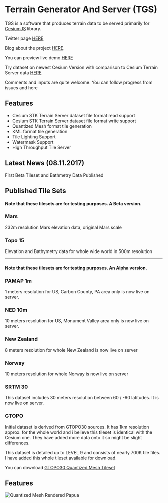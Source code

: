 # Terrain Generator And Server (TGS)
TGS is a software that produces terrain data to be served primarily for [CesiumJS](cesiumjs.org) library.

Twitter page [HERE](https://twitter.com/TerrainServer)

Blog about the project [HERE](http://blog.terrainserver.com/).

You can preview live demo [HERE](https://www.terrainserver.com/) 

Try dataset on newest Cesium Version with comparison to Cesium Terrain Server data [HERE](https://cesiumjs.org/Cesium/Apps/Sandcastle/?src=Hello%20World.html&label=Showcases&gist=662d86203a93fab5f8385c0360d4d70b)

Comments and inputs are quite welcome. You can follow progress from issues and here

## Features
* Cesium STK Terrain Server dataset file format read support
* Cesium STK Terrain Server dataset file format write support
* Quantized Mesh format tile generation
* KML format tile generation
* Tile Lighting Support
* Watermask Support
* High Throughput Tile Server

## Latest News (08.11.2017)

First Beta Tileset and Bathmetry Data Published

## Published Tile Sets

#### Note that these tilesets are for testing purposes. A Beta version.

### Mars
232m resolution Mars elevation data, original Mars scale

### Topo 15
Elevation and Bathymetry data for whole wide world in 500m resolution

----------------------------------------------------------------------------------------------------------------------------------------

#### Note that these tilesets are for testing purposes. An Alpha version.

### PAMAP 1m
1 meters resolution for US, Carbon County, PA area only is now live on server. 

### NED 10m
10 meters resolution for US, Monument Valley area only is now live on server. 

### New Zealand
8 meters resolution for whole New Zealand is now live on server

### Norway
10 meters resolution for whole Norway is now live on server

### SRTM 30
This dataset includes 30 meters resolution between 60 / -60 latitudes. It is now live on server.

### GTOPO
Initial dataset is derived from GTOPO30 sources. It has 1km resolution approx. for the whole world and i believe this tileset is identical with the Cesium one. They have added more data onto it so might be slight differences.

This dataset is detailed up to LEVEL 9  and consists of nearly 700K tile files. I have added this whole tileset available for download.

You can download [GTOPO30 Quantized Mesh Tileset](https://dl.dropboxusercontent.com/s/mplbvp84qtw6kko/Gtopo30QuantizedMesh.zip)


## Features
![Quantized Mesh Rendered Papua](https://dl.dropboxusercontent.com/s/f9dvgh7nwjpms60/6.png?dl=0)
